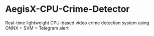 # AegisX-CPU-Crime-Detector
Real-time lightweight CPU-based video crime detection system using ONNX + SVM + Telegram alert
